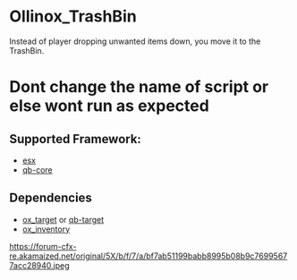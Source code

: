 # Ollinox_TrashBin
Instead of player dropping unwanted items down, you move it to the TrashBin. 
# Dont change the name of script or else wont run as expected
## Supported Framework:
-  [esx](https://github.com/esx-framework/esx_core)
-  [qb-core](https://github.com/qbcore-framework/qb-core)
## Dependencies
-  [ox_target](https://github.com/overextended/ox_target/releases/tag/v1.17.1) or [qb-target](https://github.com/qbcore-framework/qb-target)
-  [ox_inventory](https://github.com/overextended/ox_inventory/releases/tag/v2.43.3)


https://forum-cfx-re.akamaized.net/original/5X/b/f/7/a/bf7ab51199babb8995b08b9c76995677acc28940.jpeg
